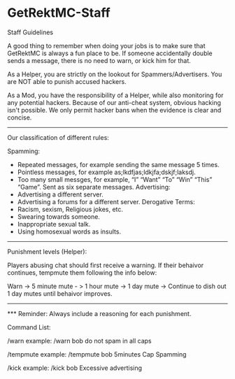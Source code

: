 # GetRektMC-Staff

Staff Guidelines

A good thing to remember when doing your jobs is to make sure that GetRektMC is always a fun place to be. 
If someone accidentally double sends a message, there is no need to warn, or kick him for that. 

As a Helper, you are strictly on the lookout for Spammers/Advertisers.
You are NOT able to punish accused hackers.

As a Mod, you have the responsibility of a Helper, while also monitoring for any potential hackers. 
Because of our anti-cheat system, obvious hacking isn't possible. 
We only permit hacker bans when the evidence is clear and concise.  

----------------------------------------------------------------------------

Our classification of different rules:

Spamming: 
- Repeated messages, for example sending the same message 5 times. 
- Pointless messages, for example as;lkdfjas;ldkjfa;dskjf;laksdj.
- Too many small messges, for example, “I” “Want” “To” “Win” “This” “Game”. Sent as six separate messages.
Advertising:
- Advertising a different server.
- Advertising a forums for a different server.
Derogative Terms: 
- Racism, sexism, Religious jokes, etc.
- Swearing towards someone. 
- Inappropriate sexual talk.
- Using homosexual words as insults.

----------------------------------------------------------------------------

Punishment levels (Helper): 

Players abusing chat should first receive a warning. 
If their behaivor continues, tempmute them following the info below:

Warn -> 5 minute mute - > 1 hour mute -> 1 day mute -> Continue to dish out 1 day mutes until behaivor improves.

----------------------------------------------------------------------------

*** Reminder: Always include a reasoning for each punishment.

Command List:

/warn <player> <reason>
example: /warn bob do not spam in all caps

/tempmute <player> <time> <reason>
example: /tempmute bob 5minutes Cap Spamming

/kick <player> <reason>
example: /kick bob Excessive advertising
